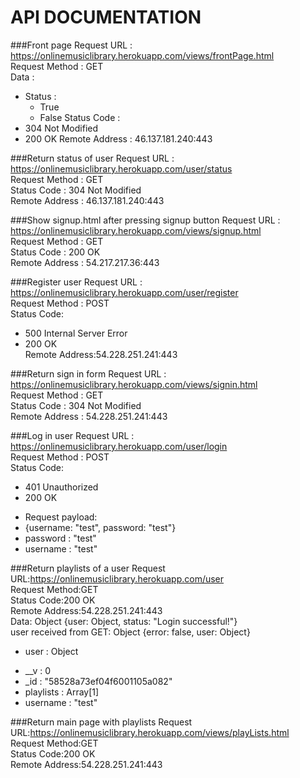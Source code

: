 # API DOCUMENTATION

###Front page
Request URL : https://onlinemusiclibrary.herokuapp.com/views/frontPage.html  
Request Method : GET  
Data :
* Status :
  - True
  - False
Status Code : 
* 304 Not Modified  
* 200 OK
Remote Address : 46.137.181.240:443  


###Return status of user
Request URL : https://onlinemusiclibrary.herokuapp.com/user/status  
Request Method : GET  
Status Code : 304 Not Modified  
Remote Address : 46.137.181.240:443  

###Show signup.html after pressing signup button
Request URL : https://onlinemusiclibrary.herokuapp.com/views/signup.html  
Request Method : GET  
Status Code : 200 OK  
Remote Address : 54.217.217.36:443  

###Register user
Request URL : https://onlinemusiclibrary.herokuapp.com/user/register  
Request Method : POST  
Status Code:  
* 500 Internal Server Error  
* 200 OK  
Remote Address:54.228.251.241:443  

###Return sign in form
Request URL : https://onlinemusiclibrary.herokuapp.com/views/signin.html  
Request Method : GET  
Status Code : 304 Not Modified  
Remote Address : 54.228.251.241:443  

###Log in user
Request URL : https://onlinemusiclibrary.herokuapp.com/user/login  
Request Method : POST  
Status Code:  
* 401 Unauthorized  
* 200 OK  
- Request payload:  
- {username: "test", password: "test"}  
- password : "test"  
- username : "test"  

###Return playlists of a user
Request URL:https://onlinemusiclibrary.herokuapp.com/user  
Request Method:GET  
Status Code:200 OK  
Remote Address:54.228.251.241:443  
Data:  Object {user: Object, status: "Login successful!"}  
user received from GET:  Object {error: false, user: Object}  
* user : Object  
- __v : 0  
- _id : "58528a73ef04f6001105a082"  
- playlists : Array[1]  
- username : "test"  

###Return main page with playlists
Request URL:https://onlinemusiclibrary.herokuapp.com/views/playLists.html  
Request Method:GET  
Status Code:200 OK  
Remote Address:54.228.251.241:443  
